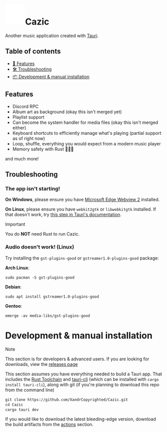 <!-- markdownlint-disable MD033 MD041 MD051 MD026 -->

<img width="64" height="64" align="left" style="float: left; margin: 20 10px 0 10;" src="assets/logo.png" alt="Logo for Cazic">

# Cazic

Another music application created with [Tauri](https://tauri.app/).

## Table of contents

- [🧠 Features](#features)
- [🛠️ Troubleshooting](#troubleshooting)
- [📦 Development & manual installation](#development--manual-installation)

## Features

- Discord RPC
- Album art as background (okay this isn't merged yet)
- Playlist support
- Can become the system handler for media files (okay this isn't merged either)
- Keyboard shortcuts to efficiently manage what's playing (partial support as of right now)
- Loop, shuffle, everything you would expect from a modern music player
- Memory safety with Rust 🦀🦀🦀

and much more!

## Troubleshooting

### The app isn't starting!

**On Windows**, please ensure you have [Microsoft Edge Webview 2](https://developer.microsoft.com/en-us/microsoft-edge/webview2/?form=MA13LH#download) installed.

**On Linux**, please ensure you have `webkit2gtk` or `libwebkitgtk` installed. If that doesn't work, try [this step in Tauri's documentation](https://tauri.app/v1/guides/getting-started/prerequisites#1-system-dependencies).

> [!IMPORTANT]
> You do **NOT** need Rust to run Cazic.

### Audio doesn't work! (Linux)

Try installing the `gst-plugins-good` or `gstreamer1.0-plugins-good` package:

**Arch Linux**:

```shell
sudo pacman -S gst-plugins-good
```

**Debian**:

```shell
sudo apt install gstreamer1.0-plugins-good
```

**Gentoo**:

```shell
emerge -av media-libs/gst-plugins-good
```

# Development & manual installation

> [!NOTE]
> This section is for developers & advanced users. If you are looking for downloads, view the [releases page](https://github.com/XandrCopyrighted/Cazic/releases)

<!-- To compile this app from source, you will need the [Rust Toolchain](https://rustup.rs) and [Tauri's build deps](https://tauri.app/v1/guides/getting-started/prerequisites#1-system-dependencies) if you are on Linux. -->

This section assumes you have everything needed to build a Tauri app. That includes the [Rust Toolchain](https://rustup.rs) and [tauri-cli](https://tauri.app/v1/api/cli/) (which can be installed with `cargo install tauri-cli`), along with git (if you're planning to download this repo from the command line)

```shell
git clone https://github.com/XandrCopyrighted/Cazic.git
cd Cazic
cargo tauri dev
```

If you would like to download the latest bleeding-edge version, download the build artifacts from the [actions](https://github.com/XandrCopyrighted/Cazic/actions) section.
